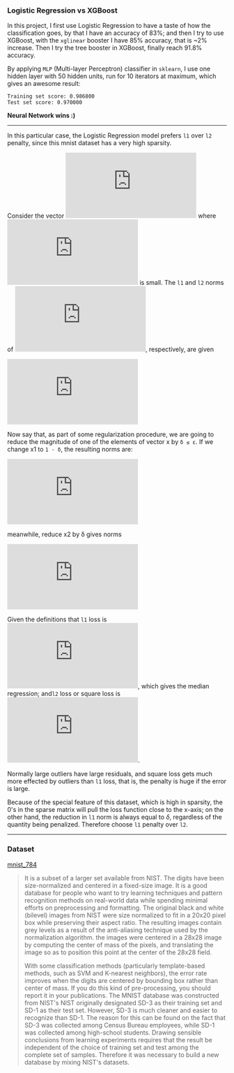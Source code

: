 ### Logistic Regression vs XGBoost

In this project, I first use Logistic Regression to have a taste of how the classification goes, by that I have an accuracy of 83%; and then I try to use XGBoost, with the `xglinear` booster I have 85% accuracy, that is ~2% increase. Then I try the tree booster in XGBoost, finally reach 91.8% accuracy.

By applying `MLP` (Multi-layer Perceptron) classifier in `sklearn`, I use one hidden layer with 50 hidden units, run for 10 iterators at maximum, which gives an awesome result: 

```
Training set score: 0.986800
Test set score: 0.970000
```



**Neural Network wins :)** 

---



In this particular case, the Logistic Regression model prefers `l1` over `l2` penalty, since this mnist dataset has a very high sparsity.

Consider the vector ![](http://latex.codecogs.com/gif.latex?%5Cvec%7Bx%7D%20%3D%20%281%2C%5Cepsilon%29%20%5Cin%20%5CR%5E2) where ![](http://latex.codecogs.com/gif.latex?%5Cepsilon%20%3E%200) is small.  The `l1` and `l2` norms of  ![](http://latex.codecogs.com/gif.latex?%5Cvec%7Bx%7D), respectively, are given 

![](http://latex.codecogs.com/gif.latex?%5CVert%20%5Cvec%7Bx%7D%20%5CVert%20_1%20%3D%201&plus;%20%5Cepsilon%2C%20%5CVert%20%5Cvec%7Bx%7D%20%5CVert%20_2%5E2%20%3D%201&plus;%20%5Cepsilon%5E2)

Now say that, as part of some regularization procedure, we are going to reduce the magnitude of one of the elements of  vector x by  `δ ≤ ε`. If we change x1 to `1 - δ`, the  resulting norms are: 

![](http://latex.codecogs.com/gif.latex?%5CVert%20%5Cvec%7Bx%7D%20-%28%5Cdelta%2C0%29%5CVert_1%20%3D%201-%5Cdelta&plus;%20%5Cepsilon%2C%20%5CVert%20%5Cvec%7Bx%7D-%28%5Cdelta%2C0%29%20%5CVert%20_2%5E2%20%3D%201%20-2%5Cdelta%20&plus;%5Cdelta%5E2&plus;%20%5Cepsilon%5E2)

meanwhile, reduce x2 by  δ gives norms 

![](http://latex.codecogs.com/gif.latex?%5CVert%20%5Cvec%7Bx%7D%20-%280%2C%5Cdelta%29%5CVert_1%20%3D%201-%5Cdelta&plus;%20%5Cepsilon%2C%20%5CVert%20%5Cvec%7Bx%7D-%280%2C%5Cdelta%29%20%5CVert%20_2%5E2%20%3D%201%20-2%5Cepsilon%5Cdelta%20&plus;%5Cdelta%5E2&plus;%20%5Cepsilon%5E2)

Given the definitions that `l1`  loss is ![](http://latex.codecogs.com/gif.latex?l%28r%29%3D%7Cr%7C%3D%7Cy%20-%20%5Chat%7By%7D%7C), which gives the median regression; and`l2` loss or square loss is ![](http://latex.codecogs.com/gif.latex?l%28r%29%3Dr%5E2).

Normally large outliers have large residuals, and square loss gets much more effected by outliers than `l1` loss, that is, the penalty is huge if the error is large. 

Because of the special feature of this dataset, which is high in sparsity,  the 0's  in the sparse matrix will pull the loss function close to the x-axis; on the other hand, the reduction in `l1` norm is always equal to *δ*, regardless of the quantity being penalized.  Therefore choose `l1` penalty over `l2`. 







---

### Dataset

[mnist_784 ](https://www.openml.org/d/554)

>It is a subset of a larger set available from NIST. The digits have  been size-normalized and centered in a fixed-size image. It is a good  database for people who want to try learning techniques and pattern  recognition methods on real-world data while spending minimal efforts on  preprocessing and formatting. The original black and white (bilevel)  images from NIST were size normalized to fit in a 20x20 pixel box while  preserving their aspect ratio. The resulting images contain grey levels  as a result of the anti-aliasing technique used by the normalization  algorithm. the images were centered in a 28x28 image by computing the  center of mass of the pixels, and translating the image so as to  position this point at the center of the 28x28 field.
>
>With some classification methods (particularly template-based  methods, such as SVM and K-nearest neighbors), the error rate improves  when the digits are centered by bounding box rather than center of mass.  If you do this kind of pre-processing, you should report it in your  publications. The MNIST database was constructed from NIST's NIST  originally designated SD-3 as their training set and SD-1 as their test  set. However, SD-3 is much cleaner and easier to recognize than SD-1.  The reason for this can be found on the fact that SD-3 was collected  among Census Bureau employees, while SD-1 was collected among  high-school students. Drawing sensible conclusions from learning  experiments requires that the result be independent of the choice of  training set and test among the complete set of samples. Therefore it  was necessary to build a new database by mixing NIST's datasets.




